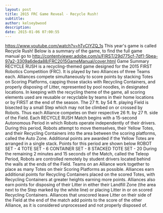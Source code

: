 ```yaml
---
layout: post
title: 2015 FRC Game Reveal - Recycle Rush!
subtitle:
author: kelseybwood
description:
date: 2015-01-06 07:00:55
---
```


https://www.youtube.com/watch?v=hTyCIYZQ_1s This year's game is called Recycle Rush! Below is a summary of the game, to find the full game manual go to http://contentviewer.adobe.com/s/FIRST/29d775cf-7df1-5bea-97a2-3309a6deda88/FRC2015GameManual/cover.html Game Summary RECYCLE RUSH is a recycling-themed game designed for the 2015 FIRST Robotics Competition (FRC). It is played by two Alliances of three Teams each. Alliances compete simultaneously to score points by stacking Totes on Scoring Platforms, capping those stacks with Recycling Containers, and properly disposing of Litter, represented by pool noodles, in designated locations. In keeping with the recycling theme of the game, all scoring elements used are reusable or recyclable by teams in their home locations or by FIRST at the end of the season. The 27 ft. by 54 ft. playing Field is bisected by a small Step which may not be climbed on or crossed by Robots. Thus each Alliance competes on their respective 26 ft. by 27 ft. side of the Field. Each RECYCLE RUSH Match begins with a 15-second Autonomous Period in which Robots operate independently of their drivers. During this period, Robots attempt to move themselves, their Yellow Totes, and their Recycling Containers into the area between the scoring platforms, called the Auto Zone. Additional points are awarded if the Yellow Totes are arranged in a single stack. Points for this period are shown below ROBOT SET - 4 TOTE SET - 6 CONTAINER SET - 8 STACKED TOTE SET - 20 During the remaining 2 minutes and 15 seconds of the Match, called the Teleop Period, Robots are controlled remotely by student drivers located behind the walls at the ends of the Field. Teams on an Alliance work together to place as many Totes on their Scoring Platforms as possible. Alliances earn additional points for Recycling Containers placed on the scored Totes, with Recycling Containers at greater heights earning more points. Alliances also earn points for disposing of their Litter in either their Landfill Zone (the area next to the Step marked by the white line) or placing Litter in or on scored Recycling Containers. Alliances that unscored leave Litter on their side of the Field at the end of the match add points to the score of the other Alliance, as it is considered unprocessed and not properly disposed of.
